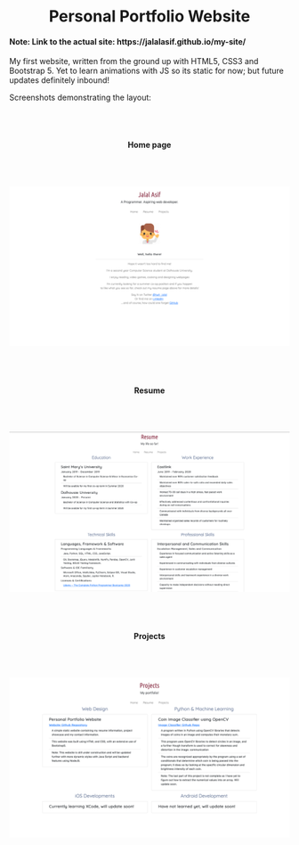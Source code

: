 <h1><center>Personal Portfolio Website</center></h3>

<h4>Note: Link to the actual site: https://jalalasif.github.io/my-site/ </h4>

My first website, written from the ground up with HTML5, CSS3 and Bootstrap 5. Yet to learn animations with JS so its static for now; but future updates definitely inbound!

Screenshots demonstrating the layout:

<br></br>
<p><h4><center>Home page</center></h4></p>
<br></br>

![home](images/home.png)

<br></br>
<h4><center>Resume</center></h4>
<br></br>

![resume](images/resume.png)

<br></br>
<h4><center>Projects</center></h4>
<br></br>

![projects](images/projects.png)
